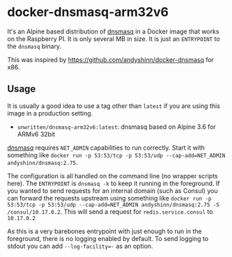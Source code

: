 # docker-dnsmasq-arm32v6

It's an Alpine based distribution of [dnsmasq][dnsmasq] in a Docker image that works on the Raspberry PI. It is only several MB in size. It is just an `ENTRYPOINT` to the `dnsmasq` binary.

This was inspired by https://github.com/andyshinn/docker-dnsmasq for x86.

## Usage

It is usually a good idea to use a tag other than `latest` if you are using this image in a production setting.

* `unwritten/dnsmasq-arm32v6:latest`: dnsmasq based on Alpine 3.6 for ARMv6 32bit 

[dnsmasq][dnsmasq] requires `NET_ADMIN` capabilities to run correctly. Start it with something like `docker run -p 53:53/tcp -p 53:53/udp --cap-add=NET_ADMIN andyshinn/dnsmasq:2.75`.

The configuration is all handled on the command line (no wrapper scripts here). The `ENTRYPOINT` is `dnsmasq -k` to keep it running in the foreground. If you wanted to send requests for an internal domain (such as Consul) you can forward the requests upstream using something like `docker run -p 53:53/tcp -p 53:53/udp --cap-add=NET_ADMIN andyshinn/dnsmasq:2.75 -S /consul/10.17.0.2`. This will send a request for `redis.service.consul` to `10.17.0.2`

As this is a very barebones entrypoint with just enough to run in the foreground, there is no logging enabled by default. To send logging to stdout you can add `--log-facility=-` as an option.

[dnsmasq]: http://www.thekelleys.org.uk/dnsmasq/doc.html
